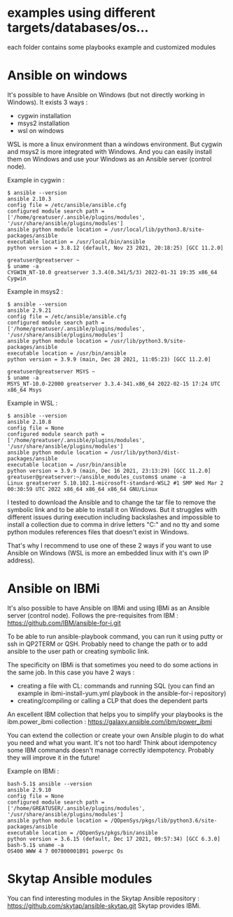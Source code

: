 # examples using different targets/databases/os...

each folder contains some playbooks example and customized modules

# Ansible on windows

It's possible to have Ansible on Windows (but not directly working in Windows). It exists 3 ways :

- cygwin installation
- msys2 installation
- wsl on windows

WSL is more a linux environment than a windows environment. But cygwin and msys2 is more integrated with Windows. And you can easily install them on Windows and use your Windows as an Ansible server (control node).

Example in cygwin :

    $ ansible --version
    ansible 2.10.3
    config file = /etc/ansible/ansible.cfg
    configured module search path = ['/home/greatuser/.ansible/plugins/modules', '/usr/share/ansible/plugins/modules']
    ansible python module location = /usr/local/lib/python3.8/site-packages/ansible
    executable location = /usr/local/bin/ansible
    python version = 3.8.12 (default, Nov 23 2021, 20:18:25) [GCC 11.2.0]

    greatuser@greatserver ~
    $ uname -a
    CYGWIN_NT-10.0 greatserver 3.3.4(0.341/5/3) 2022-01-31 19:35 x86_64 Cygwin

Example in msys2 :

    $ ansible --version
    ansible 2.9.21
    config file = /etc/ansible/ansible.cfg
    configured module search path = ['/home/greatuser/.ansible/plugins/modules', '/usr/share/ansible/plugins/modules']
    ansible python module location = /usr/lib/python3.9/site-packages/ansible
    executable location = /usr/bin/ansible
    python version = 3.9.9 (main, Dec 28 2021, 11:05:23) [GCC 11.2.0]

    greatuser@greatserver MSYS ~
    $ uname -a
    MSYS_NT-10.0-22000 greatserver 3.3.4-341.x86_64 2022-02-15 17:24 UTC x86_64 Msys

Example in WSL :

    $ ansible --version
    ansible 2.10.8
    config file = None
    configured module search path = ['/home/greatuser/.ansible/plugins/modules', '/usr/share/ansible/plugins/modules']
    ansible python module location = /usr/lib/python3/dist-packages/ansible
    executable location = /usr/bin/ansible
    python version = 3.9.9 (main, Dec 16 2021, 23:13:29) [GCC 11.2.0]
    greatuser@greatserver:~/ansible_modules_customs$ uname -a
    Linux greatserver 5.10.102.1-microsoft-standard-WSL2 #1 SMP Wed Mar 2 00:30:59 UTC 2022 x86_64 x86_64 x86_64 GNU/Linux

I tested to download the Ansible and to change the tar file to remove the symbolic link and to be able to install it on Windows. But it struggles with different issues during execution including backslashes and impossible to install a collection due to comma in drive letters "C:\" and no tty and some python modules references files that doesn't exist in Windows.

That's why I recommend to use one of these 2 ways if you want to use Ansible on Windows (WSL is more an embedded linux with it's own IP address).

# Ansible on IBMi

It's also possible to have Ansible on IBMi and using IBMi as an Ansible server (control node). Follows the pre-requisites from IBM :
https://github.com/IBM/ansible-for-i.git

To be able to run ansible-playbook command, you can run it using putty or ssh in QP2TERM or QSH. Probably need to change the path or to add ansible to the user path or creating symbolic link.

The specificity on IBMi is that sometimes you need to do some actions in the same job. In this case you have 2 ways :

- creating a file with CL: commands and running SQL (you can find an example in ibmi-install-yum.yml playbook in the ansible-for-i repository)
- creating/compiling or calling a CLP that does the dependent parts

An excellent IBM collection that helps you to simplify your playbooks is the ibm.power_ibmi collection : https://galaxy.ansible.com/ibm/power_ibmi

You can extend the collection or create your own Ansible plugin to do what you need and what you want. It's not too hard! Think about idempotency some IBM commands doesn't manage correctly idempotency. Probably they will improve it in the future!

Example on IBMi :

    bash-5.1$ ansible --version
    ansible 2.9.10
    config file = None
    configured module search path = ['/home/GREATUSER/.ansible/plugins/modules', '/usr/share/ansible/plugins/modules']
    ansible python module location = /QOpenSys/pkgs/lib/python3.6/site-packages/ansible
    executable location = /QOpenSys/pkgs/bin/ansible
    python version = 3.6.15 (default, Dec 17 2021, 09:57:34) [GCC 6.3.0]
    bash-5.1$ uname -a
    OS400 WWW 4 7 007800001B91 powerpc Os

# Skytap Ansible modules

You can find interesting modules in the Skytap Ansible repository : https://github.com/skytap/ansible-skytap.git
Skytap provides IBMi.
